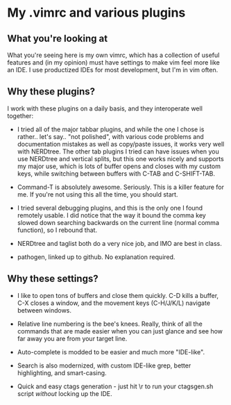 # My .vimrc and various plugins #

## What you're looking at

What you're seeing here is my own vimrc, which has a collection of useful features
and (in my opinion) must have settings to make vim feel more like an IDE. I use productized 
IDEs for most development, but I'm in vim often.

## Why these plugins?

I work with these plugins on a daily basis, and they interoperate well together:

* I tried all of the major tabbar plugins, and while the one I chose is rather.. let's say..
"not polished", with various code problems and documentation mistakes as well as copy/paste
issues, it works very well with NERDtree. The other tab plugins I tried can have issues when
you use NERDtree and vertical splits, but this one works nicely and supports my major use,
which is lots of buffer opens and closes with my custom keys, while switching between
buffers with C-TAB and C-SHIFT-TAB.

* Command-T is absolutely awesome.  Seriously.  This is a killer feature for me.  If you're not
using this all the time, you should start.

* I tried several debugging plugins, and this is the only one I found remotely usable.  I did
notice that the way it bound the comma key slowed down searching backwards on the current line
(normal comma function), so I rebound that.

* NERDtree and taglist both do a very nice job, and IMO are best in class.

* pathogen, linked up to github. No explanation required.

## Why these settings?

* I like to open tons of buffers and close them quickly. C-D kills a buffer, C-X closes a window,
  and the movement keys (C-H/J/K/L) navigate between windows.

* Relative line numbering is the bee's knees. Really, think of all the commands that are made easier
  when you can just glance and see how far away you are from your target line.

* Auto-complete is modded to be easier and much more "IDE-like".

* Search is also modernized, with custom IDE-like grep, better highlighting, and smart-casing.

* Quick and easy ctags generation - just hit \r to run your ctagsgen.sh script *without* locking
  up the IDE.

